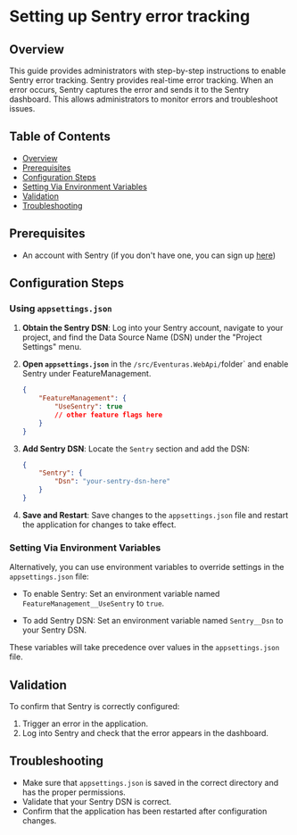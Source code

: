 # Setting up Sentry error tracking

## Overview

This guide provides administrators with step-by-step instructions to enable Sentry error tracking. Sentry provides real-time error tracking. When an error occurs, Sentry captures the error and sends it to the Sentry dashboard. This allows administrators to monitor errors and troubleshoot issues.

## Table of Contents

-   [Overview](#overview)
-   [Prerequisites](#prerequisites)
-   [Configuration Steps](#configuration-steps)
-   [Setting Via Environment Variables](#setting-via-environment-variables)
-   [Validation](#validation)
-   [Troubleshooting](#troubleshooting)

## Prerequisites

-   An account with Sentry (if you don't have one, you can sign up [here](https://sentry.io/signup/))

## Configuration Steps

### Using `appsettings.json`

1. **Obtain the Sentry DSN**: Log into your Sentry account, navigate to your project, and find the Data Source Name (DSN) under the "Project Settings" menu.

2. **Open `appsettings.json`** in the `/src/Eventuras.WebApi/`folder` and enable Sentry under FeatureManagement.

    ```json
    {
        "FeatureManagement": {
            "UseSentry": true
            // other feature flags here
        }
    }
    ```

3. **Add Sentry DSN**: Locate the `Sentry` section and add the DSN:

    ```json
    {
        "Sentry": {
            "Dsn": "your-sentry-dsn-here"
        }
    }
    ```

4. **Save and Restart**: Save changes to the `appsettings.json` file and restart the application for changes to take effect.

### Setting Via Environment Variables

Alternatively, you can use environment variables to override settings in the `appsettings.json` file:

-   To enable Sentry: Set an environment variable named `FeatureManagement__UseSentry` to `true`.

-   To add Sentry DSN: Set an environment variable named `Sentry__Dsn` to your Sentry DSN.

These variables will take precedence over values in the `appsettings.json` file.

## Validation

To confirm that Sentry is correctly configured:

1. Trigger an error in the application.
2. Log into Sentry and check that the error appears in the dashboard.

## Troubleshooting

-   Make sure that `appsettings.json` is saved in the correct directory and has the proper permissions.
-   Validate that your Sentry DSN is correct.
-   Confirm that the application has been restarted after configuration changes.

